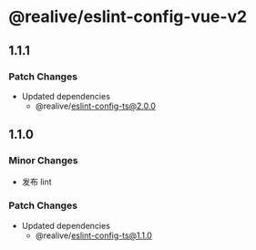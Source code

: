 # @realive/eslint-config-vue-v2

## 1.1.1

### Patch Changes

- Updated dependencies
  - @realive/eslint-config-ts@2.0.0

## 1.1.0

### Minor Changes

- 发布 lint

### Patch Changes

- Updated dependencies
  - @realive/eslint-config-ts@1.1.0
